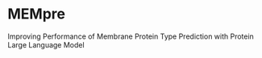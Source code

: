 # MEMpre
Improving Performance of Membrane Protein Type Prediction with Protein Large Language Model 
